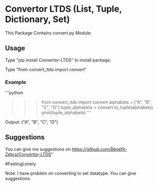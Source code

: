 <h1> Convertor LTDS (List, Tuple, Dictionary, Set) </h1>
This Package Contains convert.py Module.
  <br>
<h2> Usage </h2>
Type "pip install Convertor-LTDS" to install package.

Type "from convert_ltds import convert"

<h3> Example </h3>

'''python
>>>from convert_ltds import convert
>>>alphabets = ["A", "B", "C", "D"]
>>>tuple_alphabets = convert.to_tuple(alphabets)
>>>print(tuple_alphabets)
'''

Output: ("A", "B", "C", "D")

<h2> Suggestions </h2>

You can give me suggestions on https://github.com/Benefit-Zebra/Convertor-LTDS"

#FeelingLonely

Note: I have problem on converting to set datatype. You can give suggestions.
